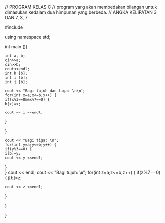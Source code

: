 // PROGRAM KELAS C
// program yang akan membedakan bilangan untuk dimasukan kedalam dua himpunan yang berbeda.
// ANGKA KELIPATAN 3 DAN 7, 3, 7

#include <iostream>

using namespace std;

int main (){
	
	int a, b;
	cin>>a;
	cin>>b;
	cout<<endl;
	int h [b];
	int i [b];
	int j [b];
	
	cout << "Bagi tujuh dan tiga: \n\n";
	for(int x=a;x<=b;x++) {
	if(x%3==0&&x%7==0) {
	h[x]=x;
	
	cout << i <<endl;
}	
	
}	

	cout << "Bagi tiga: \n";
	for(int y=a;y<=b;y++) {
	if(y%3==0) {
	i[b]=y;	
	cout << y <<endl;
}	
}
	cout << endl;
	cout << "Bagi tujuh: \n";
	for(int z=a;z<=b;z++) {
	if(z%7==0) {
	j[b]=z;
	
	cout << z <<endl;		
}	
	
}

}
